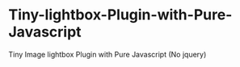 # Tiny-lightbox-Plugin-with-Pure-Javascript
Tiny Image lightbox Plugin with Pure Javascript (No jquery)
